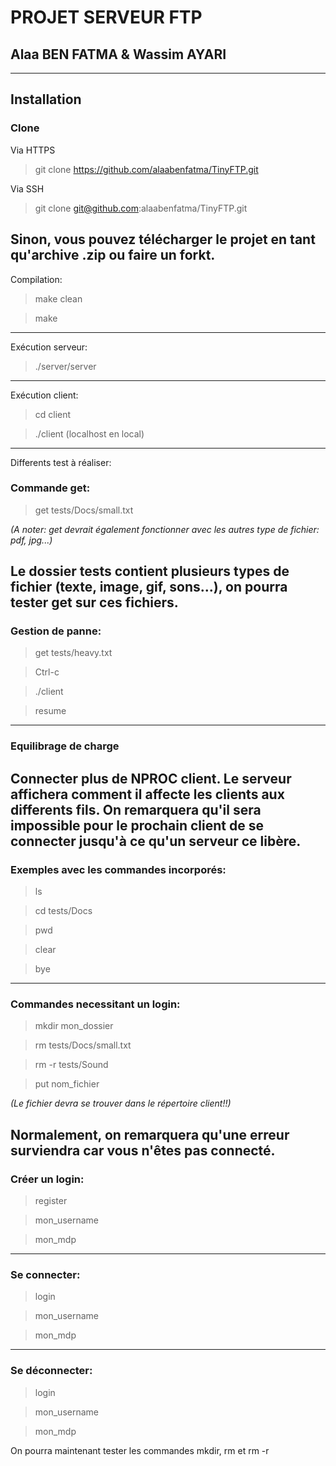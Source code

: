 # PROJET SERVEUR FTP
## Alaa BEN FATMA & Wassim AYARI
---
## Installation
### Clone
Via HTTPS

>git clone https://github.com/alaabenfatma/TinyFTP.git

Via SSH

>git clone git@github.com:alaabenfatma/TinyFTP.git

Sinon, vous pouvez télécharger le projet en tant qu'archive .zip ou faire un forkt.
---

Compilation:
>make clean

>make
---
Exécution serveur:

>./server/server
---
Exécution client:
>cd client

>./client <adresse>  (localhost en local)
---

Differents test à réaliser:

### Commande get:

>get tests/Docs/small.txt 

_(A noter: get devrait également fonctionner avec les autres type de fichier: pdf, jpg...)_


Le dossier tests contient plusieurs types de fichier (texte, image, gif, sons...), on pourra tester get sur ces fichiers.
---

### Gestion de panne:

>get tests/heavy.txt

>Ctrl-c 

>./client <adresse>
  
>resume
---
### Equilibrage de charge

Connecter plus de NPROC client. Le serveur affichera comment il affecte les clients aux differents fils.
On remarquera qu'il sera impossible pour le prochain client de se connecter jusqu'à ce qu'un serveur ce libère.
---
### Exemples avec les commandes incorporés:

>ls 

>cd tests/Docs

>pwd

>clear

>bye
---
### Commandes necessitant un login:

>mkdir mon_dossier

>rm tests/Docs/small.txt

>rm -r tests/Sound

>put nom_fichier 

_(Le fichier devra se trouver dans le répertoire client!!)_

Normalement, on remarquera qu'une erreur surviendra car vous n'êtes pas connecté.
---
### Créer un login:

>register

>mon_username

>mon_mdp
---
### Se connecter:
>login

>mon_username

>mon_mdp
---
### Se déconnecter:
>login

>mon_username

>mon_mdp

On pourra maintenant tester les commandes mkdir, rm et rm -r
